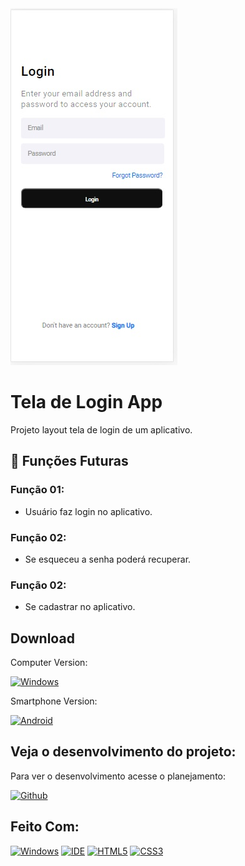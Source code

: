 
<img src="layout.jpg" alt="Tela de Login">

# Tela de Login App

Projeto layout tela de login de um aplicativo.

## 🔧 Funções Futuras

### Função 01:
- Usuário faz login no aplicativo.

### Função 02:
- Se esqueceu a senha poderá recuperar.

### Função 02:
- Se cadastrar no aplicativo.

## Download

Computer Version:

[![Windows](https://img.shields.io/badge/Windows-0078D6?style=for-the-badge&logo=windows&logoColor=white)](https://github.com/raquesales/challange-1)


Smartphone Version:

[![Android](https://img.shields.io/badge/Android-3DDC84?style=for-the-badge&logo=Android&logoColor=white)](https://https://github.com/raquesales/challange-1)

## Veja o desenvolvimento do projeto:

Para ver o desenvolvimento acesse o planejamento:

[![Github](https://img.shields.io/badge/GitHub-100000?style=for-the-badge&logo=github&logoColor=white)](https://https://github.com/raquesales/challange-1)


## Feito Com:
[![Windows](https://img.shields.io/badge/Windows-0078D6?style=for-the-badge&logo=windows&logoColor=white)](https://www.microsoft.com/pt-br/windows/get-windows-10)
[![IDE](https://img.shields.io/badge/Visual_studio_code-0078D4?style=for-the-badge&logo=visual%20studio%20code&logoColor=white)](https://code.visualstudio.com/)
[![HTML5](https://img.shields.io/badge/HTML5-E34F26?style=for-the-badge&logo=html5&logoColor=white)](https://developer.mozilla.org/pt-BR/docs/Web/HTML)
[![CSS3](https://img.shields.io/badge/CSS3-1572B6?style=for-the-badge&logo=css3&logoColor=white)](https://developer.mozilla.org/pt-BR/docs/Web/CSS)

